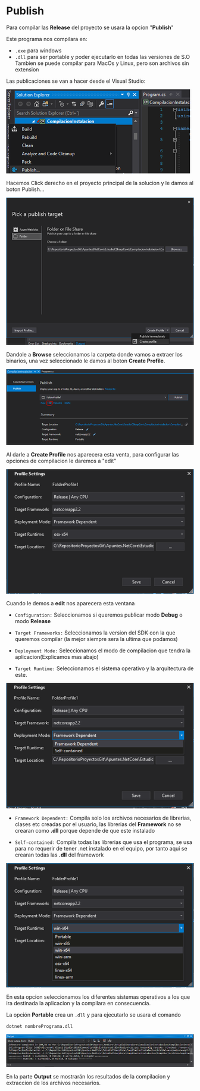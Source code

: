 ﻿# Publish

Para compilar las **Release** del proyecto se usara la opcion "**Publish**"

Este programa nos compilara en:
- ``.exe`` para windows
- ``.dll`` para ser portable y poder ejecutarlo en todas las versiones de S.O
Tambien se puede compilar para MacOs y Linux, pero son archivos sin extension

Las publicaciones se van a hacer desde el Visual Studio:

![SeleccionPublish](Capturas/1-SeleccionPublish.PNG)

Hacemos Click derecho en el proyecto principal de la solucion y le damos al boton Publish...

![ConfigurarCarpetaExtraccion](Capturas/2-ConfigurarCarpetaExtraccion.PNG)

Dandole a **Browse** seleccionamos la carpeta donde vamos a extraer los binarios, una vez seleccionado le damos al boton **Create Profile**.

![PantallaConfigPlatform](Capturas/3-PantallaConfigPlatform.PNG)

Al darle a **Create Profile** nos aparecera esta venta, para configurar las opciones de compilacion le daremos a "edit"

![PantallaConfigProfile](Capturas/4-PantallaConfigProfile.PNG)

Cuando le demos a **edit** nos aparecera esta ventana
- `Configuration:` Seleccionamos si queremos publicar modo **Debug** o modo **Release**

- `Target Frameworks:` Seleccionamos la version del SDK con la que queremos compilar (la mejor siempre sera la ultima que podamos)

- `Deployment Mode:` Seleccionamos el modo de compilacion que tendra la aplicacion(Explicamos mas abajo)

- `Target Runtime:` Seleccionamos el sistema operativo y la arquitectura de este.

![SelectModoCompilacion](Capturas/5-SelectModoCompilacion.PNG)

- `Framework Dependent:` Compila solo los archivos necesarios de librerias, clases etc creadas por el usuario, las librerias del **Framework** no se crearan como **.dll** porque depende de que este instalado

- `Self-contained:` Compila todas las librerias que usa el programa, se usa para no requerir de tener .net instalado en el equipo, por tanto aqui se crearan todas las **.dll** del framework

![SeleccionarSO](Capturas/6-SeleccionarSO.PNG)

En esta opcion seleccionamos los diferentes sistemas operativos a los que ira destinada la aplicacion y la compilara en consecuencia.

La opción **Portable** crea un `.dll` y para ejecutarlo se usara el comando
````
dotnet nombrePrograma.dll
````

![ResultadoCompilacion](Capturas/7-ResultadoCompilacion.PNG)

En la parte **Output** se mostrarán los resultados de la compilacion y extraccion de los archivos necesarios.